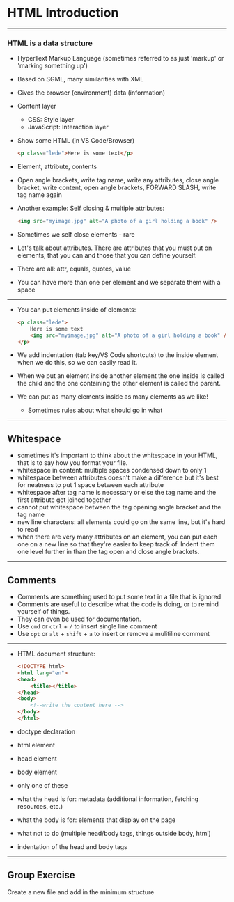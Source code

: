 # HTML Introduction

---

### HTML is a data structure

- HyperText Markup Language (sometimes referred to as just 'markup' or 'marking something up')
- Based on SGML, many similarities with XML
- Gives the browser (environment) data (information)
- Content layer
    - CSS: Style layer
    - JavaScript: Interaction layer

- Show some HTML (in VS Code/Browser)

    ```html
    <p class="lede">Here is some text</p>
    ```

- Element, attribute, contents
- Open angle brackets, write tag name, write any attributes, close angle bracket, write content, open angle brackets, FORWARD SLASH, write tag name again

- Another example: Self closing & multiple attributes:

    ```html
    <img src="myimage.jpg" alt="A photo of a girl holding a book" />
    ```

- Sometimes we self close elements - rare
- Let's talk about attributes. There are attributes that you must put on elements, that you can and those that you can define yourself.
- There are all: attr, equals, quotes, value
- You can have more than one per element and we separate them with a space

---

- You can put elements inside of elements:

    ```html
    <p class="lede">
        Here is some text
        <img src="myimage.jpg" alt="A photo of a girl holding a book" />
    </p>
    ```

- We add indentation (tab key/VS Code shortcuts) to the inside element when we do this, so we can easily read it.
- When we put an element inside another element the one inside is called the child and the one containing the other element is called the parent.
- We can put as many elements inside as many elements as we like!
    - Sometimes rules about what should go in what

---

## Whitespace

- sometimes it's important to think about the whitespace in your HTML, that is to say how you format your file.
- whitespace in content: multiple spaces condensed down to only 1
- whitespace between attributes doesn't make a difference but it's best for neatness to put 1 space between each attribute
- whitespace after tag name is necessary or else the tag name and the first attribute get joined together
- cannot put whitespace between the tag opening angle bracket and the tag name
- new line characters: all elements could go on the same line, but it's hard to read
- when there are very many attributes on an element, you can put each one on a new line so that they're easier to keep track of. Indent them one level further in than the tag open and close angle brackets.

---

## Comments

- Comments are something used to put some text in a file that is ignored
- Comments are useful to describe what the code is doing, or to remind yourself of things.
- They can even be used for documentation.
- Use `cmd` or `ctrl` + `/` to insert single line comment
- Use `opt` or `alt` + `shift` + `a` to insert or remove a mulitiline comment

---

- HTML document structure:

    ```html
    <!DOCTYPE html>
    <html lang="en">
    <head>
        <title></title>
    </head>
    <body>
        <!--write the content here -->
    </body>
    </html>
    ```


- doctype declaration
- html element
- head element
- body element
- only one of these
- what the head is for: metadata (additional information, fetching resources, etc.)
- what the body is for: elements that display on the page
- what not to do (multiple head/body tags, things outside body, html)
- indentation of the head and body tags

---

## Group Exercise

Create a new file and add in the minimum structure
